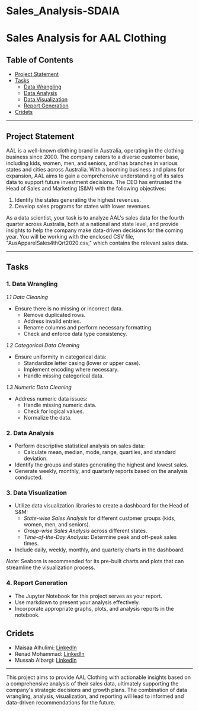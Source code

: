 # Sales_Analysis-SDAIA
# Sales Analysis for AAL Clothing

## Table of Contents

- [Project Statement](#project-statement)
- [Tasks](#tasks)
  - [Data Wrangling](#1-data-wrangling)
  - [Data Analysis](#2-data-analysis)
  - [Data Visualization](#3-data-visualization)
  - [Report Generation](#4-report-generation)
- [Cridets](#Cridets) 

---

## Project Statement

AAL is a well-known clothing brand in Australia, operating in the clothing business since 2000. The company caters to a diverse customer base, including kids, women, men, and seniors, and has branches in various states and cities across Australia. With a booming business and plans for expansion, AAL aims to gain a comprehensive understanding of its sales data to support future investment decisions. The CEO has entrusted the Head of Sales and Marketing (S&M) with the following objectives:

1. Identify the states generating the highest revenues.
2. Develop sales programs for states with lower revenues.

As a data scientist, your task is to analyze AAL's sales data for the fourth quarter across Australia, both at a national and state level, and provide insights to help the company make data-driven decisions for the coming year. You will be working with the enclosed CSV file, "AusApparelSales4thQrt2020.csv," which contains the relevant sales data.

---

## Tasks

### 1. Data Wrangling

*1.1 Data Cleaning*
- Ensure there is no missing or incorrect data.
   - Remove duplicated rows.
   - Address invalid entries.
   - Rename columns and perform necessary formatting.
   - Check and enforce data type consistency.

*1.2 Categorical Data Cleaning*
- Ensure uniformity in categorical data:
   - Standardize letter casing (lower or upper case).
   - Implement encoding where necessary.
   - Handle missing categorical data.

*1.3 Numeric Data Cleaning*
- Address numeric data issues:
   - Handle missing numeric data.
   - Check for logical values.
   - Normalize the data.

### 2. Data Analysis

- Perform descriptive statistical analysis on sales data:
   - Calculate mean, median, mode, range, quartiles, and standard deviation.
- Identify the groups and states generating the highest and lowest sales.
- Generate weekly, monthly, and quarterly reports based on the analysis conducted.

### 3. Data Visualization

- Utilize data visualization libraries to create a dashboard for the Head of S&M:
   - *State-wise Sales Analysis* for different customer groups (kids, women, men, and seniors).
   - *Group-wise Sales Analysis* across different states.
   - *Time-of-the-Day Analysis*: Determine peak and off-peak sales times.
- Include daily, weekly, monthly, and quarterly charts in the dashboard.

*Note:* Seaborn is recommended for its pre-built charts and plots that can streamline the visualization process.

### 4. Report Generation

- The Jupyter Notebook for this project serves as your report.
- Use markdown to present your analysis effectively.
- Incorporate appropriate graphs, plots, and analysis reports in the notebook.
## Cridets 

- Maisaa Alhulimi: [LinkedIn](https://www.linkedin.com/in/maisaa-alhulimi-08b83918b/)
- Renad Mohammad: [LinkedIn](https://www.linkedin.com/in/renad-al-marei-6a2b8123b/)
- Mussab Albargi: [LinkedIn](https://www.linkedin.com/in/mussab-albargi-a9795417b/)

---

This project aims to provide AAL Clothing with actionable insights based on a comprehensive analysis of their sales data, ultimately supporting the company's strategic decisions and growth plans. The combination of data wrangling, analysis, visualization, and reporting will lead to informed and data-driven recommendations for the future.
